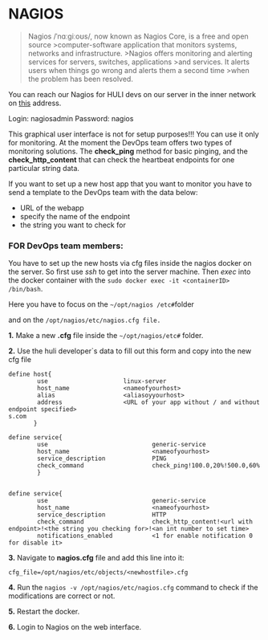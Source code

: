 # NAGIOS

>Nagios /ˈnɑːɡiːoʊs/, now known as Nagios Core, is a free and open source >computer-software application that monitors systems, networks and infrastructure. >Nagios offers monitoring and alerting services for servers, switches, applications >and services. It alerts users when things go wrong and alerts them a second time >when the problem has been resolved.


You can reach our Nagios for HULI devs on our server in the inner network on [this](10.27.6.163:7700) address.

Login: nagiosadmin
Password: nagios


This graphical user interface is not for setup purposes!!! You can use it only for monitoring.
At the moment the DevOps team offers two types of monitoring solutions. 
The **check_ping** method for basic pinging, and the **check_http_content** that can check the heartbeat endpoints for one particular string data. 

If you want to set up a new host app that you want to monitor you have to send a template to the DevOps team with the data below:

- URL of the webapp
- specify the name of the endpoint 
- the string you want to check for



### FOR DevOps team members:


You have to set up the new hosts via cfg files inside the nagios docker on the server.
So first use *ssh* to get into the server machine.
Then *exec* into the docker container with the 
```sudo docker exec -it <containerID> /bin/bash```.

Here you have to focus on the  ```~/opt/nagios /etc#```folder

and on the ```/opt/nagios/etc/nagios.cfg file.```


**1.**  Make a new **<nameofyourhosty>.cfg** file inside the ```~/opt/nagios/etc#``` folder.

**2.** Use the huli developer`s data to fill out this form and copy into the new cfg file

```
define host{
        use                     linux-server
        host_name               <nameofyourhost>
        alias                   <aliasoyyourhost>
        address     			<URL of your app without / and without endpoint specified>
s.com
       }

define service{
        use                             generic-service
        host_name                       <nameofyourhost>
        service_description             PING
        check_command                   check_ping!100.0,20%!500.0,60%
        }


define service{
        use                             generic-service
        host_name                       <nameofyourhost>
        service_description             HTTP
        check_command                   check_http_content!<url with endpoint>!<the string you checking for>!<an int number to set time>
        notifications_enabled           <1 for enable notification 0 for disable it>
```

**3.** Navigate to **nagios.cfg** file and add this line into it:

```cfg_file=/opt/nagios/etc/objects/<newhostfile>.cfg```


**4.** Run the ```nagios -v /opt/nagios/etc/nagios.cfg``` command to check if the modifications are correct or not.

**5.** Restart the docker.

**6.** Login to Nagios on the web interface.

